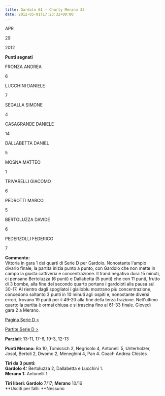 ```yaml
---
title: Gardolo 61 – Charly Merano 33
date: 2012-05-01T17:23:32+00:00
---
```

APR

29

2012

**Punti segnati**

FRONZA ANDREA

6

LUCCHINI DANIELE

7

SEGALLA SIMONE

4

CASAGRANDE DANIELE

14

DALLABETTA DANIEL

5

MOSNA MATTEO

1

TRIVARELLI GIACOMO

6

PEDROTTI MARCO

5

BERTOLUZZA DAVIDE

6

PEDERZOLLI FEDERICO

7

**Commento:**  
Vittoria in gara 1 dei quarti di Serie D per Gardolo. Nonostante l'ampio divario finale, la partita inizia punto a punto, con Gardolo che non mette in campo la giusta cattiveria e concentrazione. Il trand negativo dura 15 minuti, ci pensano Bertoluzza (6 punti) e Dallabetta (5 punti) che con 11 punti, frutto di 3 bombe, alla fine del secondo quarto portano i gardoloti alla pausa sul 30-17. Al rientro dagli spogliatoi i gialloblu mostrano più concentrazione, concedono soltanto 3 punti in 10 minuti agli ospiti e, nonostante diversi errori, trovano 19 punti per il 49-20 alla fine della terza frazione. Nell'ultimo quarto la partita è ormai chiusa e si trascina fino al 61-33 finale. Giovedì gara 2 a Merano.

[Pagina Serie D >](http://www.basketgardolo.it/serie-d)

[Partite Serie D >](http://www.basketgardolo.it/?tag=serie-d&cat=11)

**Parziali**: 13-11, 17-6, 19-3, 12-13

**Punti Merano:** Ba 10, Tomissich 2, Negrisolo 4, Antonelli 5, Unterholzer, Josol, Bertoli 2, Dwomo 2, Meneghini 4, Pan 4. Coach Andrea Chistès

**Tiri da 3 punti:**  
**Gardolo 4:** Bertoluzza 2, Dallabetta e Lucchini 1.  
**Merano 1:** Antonelli 1

**Tiri liberi: Gardolo** 7/17; **Merano** 10/16  
**Usciti per falli: **Nessuno